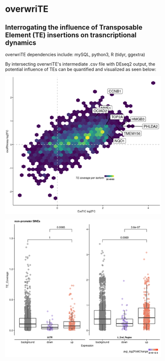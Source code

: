 # overwriTE
## Interrogating the influence of Transposable Element (TE) insertions on trasncriptional dynamics   
  
overwriTE dependencies include: mySQL, python3, R (tidyr, ggextra)  
  
By intersecting overwriTE's intermediate .csv file with DEseq2 output, the potential influence of TEs can be quantified and visualized as seen below:  
  
![Hexplot demonstrating the density of TE coverage across all parts of the transcript](images/hexbin_example.png?raw=true)  

![Boxplots highlighting the statistically significant difference between expression and TE coverage](images/boxplot_example.png?raw=true)  
  
